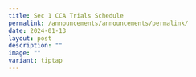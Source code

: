 ```yaml
---
title: Sec 1 CCA Trials Schedule
permalink: /announcements/announcements/permalink/
date: 2024-01-13
layout: post
description: ""
image: ""
variant: tiptap
---
```

